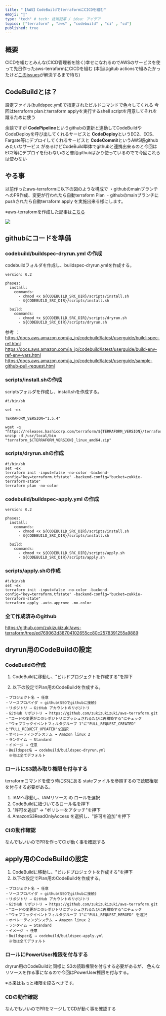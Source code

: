 ```yaml
---
title: "【AWS】CodeBuildでterraformにCICDを組む"
emoji: "💐"
type: "tech" # tech: 技術記事 / idea: アイデア
topics: ["terraform" , "aws" , "codebuild" , "ci" , "cd"]
published: true
---
```


## 概要

CICDを組むとみんな(CICD管理者を除く)幸せになれるのでAWSのサービスを使って先日作ったaws-terraformにCICDを組む
(本当はgitub actionsで組みたかったけど[このissues](https://github.com/aws-actions/configure-aws-credentials/issues/680)が解決するまで待ち)

## CodeBuildとは？

設定ファイル(buildspec.yml)で指定されたビルドコマンドで色々してくれる
今回はterraform planとterraform applyを実行するshell scriptを用意してそれを蹴るために使う

余談ですが
**CodePipeline**というgithubの更新と連動してCodeBuildやCodeDeployを呼び出してくれるサービスと
**CodeDeploy**というEC2、ECS、Fargate等にデプロイしてくれるサービスと
**CodeCommi**tというAWS版githubみたいなサービス
があるけどCodeBuild単体でgithubと連携出来るのと今回はEC2等にデプロイを行わないのと普段githubばかり使っているのでで今回これらは使わない

## やる事

以前作ったaws-terraformに以下の図のような構成で
・githubのmainブランチへのPR作成、変更が行われたら自動terraform Plan
・githubのmainブランチにpushされたら自動terraform apply
を実施出来る様にします。

※aws-terraformを作成した記事は[こちら](https://zukkie.link/%e3%80%90aws%e3%80%91terraform%e3%81%a7%e3%82%a4%e3%83%b3%e3%83%95%e3%83%a9%e3%83%aa%e3%82%bd%e3%83%bc%e3%82%b9%e3%82%92%e7%ae%a1%e7%90%86/)

![](https://storage.googleapis.com/zenn-user-upload/20760b26c37e-20230808.png)

## githubにコードを準備

### codebuild/buildspec-dryrun.yml の作成

codebuildフォルダを作成し、buildspec-dryrun.ymlを作成する。

```
version: 0.2

phases:
  install:
    commands:
      - chmod +x ${CODEBUILD_SRC_DIR}/scripts/install.sh
      - ${CODEBUILD_SRC_DIR}/scripts/install.sh

  build:
    commands:
      - chmod +x ${CODEBUILD_SRC_DIR}/scripts/dryrun.sh
      - ${CODEBUILD_SRC_DIR}/scripts/dryrun.sh
```

参考 ： https://docs.aws.amazon.com/ja_jp/codebuild/latest/userguide/build-spec-ref.html
　　  　https://docs.aws.amazon.com/ja_jp/codebuild/latest/userguide/build-env-ref-env-vars.html
　　　  https://docs.aws.amazon.com/ja_jp/codebuild/latest/userguide/sample-github-pull-request.html

### scripts/install.shの作成

scriptsフォルダを作成し、install.shを作成する。

```
#!/bin/sh

set -ex

TERRAFORM_VERSION="1.5.4"

wget -q "https://releases.hashicorp.com/terraform/${TERRAFORM_VERSION}/terraform_${TERRAFORM_VERSION}_linux_amd64.zip"
unzip -d /usr/local/bin "terraform_${TERRAFORM_VERSION}_linux_amd64.zip"
```

### scripts/dryrun.shの作成

```
#!/bin/sh
set -ex
terraform init -input=false -no-color -backend-config="key=terraform.tfstate" -backend-config="bucket=zukkie-terraform-state"
terraform plan -no-color
```

### codebuild/buildspec-apply.yml の作成

```
version: 0.2

phases:
  install:
    commands:
      - chmod +x ${CODEBUILD_SRC_DIR}/scripts/install.sh
      - ${CODEBUILD_SRC_DIR}/scripts/install.sh

  build:
    commands:
      - chmod +x ${CODEBUILD_SRC_DIR}/scripts/apply.sh
      - ${CODEBUILD_SRC_DIR}/scripts/apply.sh
```

### scripts/apply.shの作成

```
#!/bin/sh
set -ex
terraform init -input=false -no-color -backend-config="key=terraform.tfstate" -backend-config="bucket=zukkie-terraform-state"
terraform apply -auto-approve -no-color
```

### 全て作成済みのgithub

https://github.com/zukizukizuki/aws-terraform/tree/ed769063d38704102655cc80c2578391255a9889

## dryrun用のCodeBuildの設定

### CodeBuildの作成

1. CodeBuildに移動し、"ビルドプロジェクトを作成する"を押下

2. 以下の設定でPlan用のCodeBuildを作成する。

```
・プロジェクト名 → 任意
・ソースプロバイダ → github(SSOでgithubに接続)
・リポジトリ → GitHub アカウントのリポジトリ
・GitHub リポジトリ → https://github.com/zukizukizuki/aws-terraform.git
・"コードの変更がこのレポジトリにプッシュされるたびに再構築する"にチェック
・"ウェブフックイベントフィルタグループ 1"に"PULL_REQUEST_CREATED" と"PULL_REQUEST_UPDATED"を選択
・オペレーティングシステム → Amazon linux 2
・ランタイム → Standard
・イメージ → 任意
・Buildspec名 → codebuild/buildspec-dryrun.yml
　※他は全てデフォルト
```

### ロールにS3読み取り権限を付与する

terraformコマンドを使う時にS3にある stateファイルを参照するので読取権限を付与する必要がある。

1. IAMへ移動し、IAMリソース の ロールを選択
2. CodeBuildに紐づいてるロール名を押下
3. "許可を追加" → "ポリシーをアタッチ"を押下
4. AmazonS3ReadOnlyAccess を選択し、"許可を追加"を押下

### CIの動作確認

なんでもいいのでPRを作ってCIが動く事を確認する

## apply用のCodeBuildの設定

1. CodeBuildに移動し、"ビルドプロジェクトを作成する"を押下
2. 以下の設定でPlan用のCodeBuildを作成する。

```
・プロジェクト名 → 任意
・ソースプロバイダ → github(SSOでgithubに接続)
・リポジトリ → GitHub アカウントのリポジトリ
・GitHub リポジトリ → https://github.com/zukizukizuki/aws-terraform.git
・"コードの変更がこのレポジトリにプッシュされるたびに再構築する"にチェック
・"ウェブフックイベントフィルタグループ 1"に"PULL_REQUEST_MERGED" を選択
・オペレーティングシステム → Amazon linux 2
・ランタイム → Standard
・イメージ → 任意
・Buildspec名 → codebuild/buildspec-apply.yml
　※他は全てデフォルト
```

### ロールにPowerUser権限を付与する

dryrun用のCodeBuildと同様に S3の読取権限を付与する必要があるが、
色んなリソースを作る事になるので今回はPowerUser権限を付与する。

※本来はもっと権限を絞るべきです。

### CDの動作確認

なんでもいいのでPRをマージしてCDが動く事を確認する